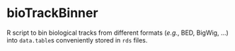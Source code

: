 bioTrackBinner
===

R script to bin biological tracks from different formats (*e.g.*, BED, BigWig, ...) into `data.table`s conveniently stored in `rds` files.
